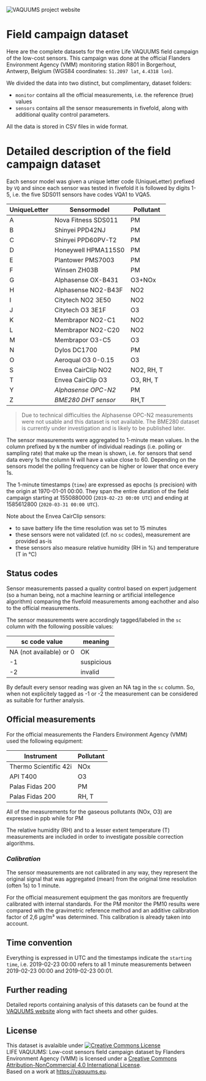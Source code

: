 <img src="https://vaquums.eu/@@site-logo/life_vaquums_eu.png" alt="VAQUUMS project website" title="VAQUUMS project website">

# Field campaign dataset

Here are the complete datasets for the entire Life VAQUUMS field campaign of the low-cost sensors. This campaign was done at the official Flanders Environment Agency (VMM) monitoring station R801 in Borgerhout, Antwerp, Belgium (WGS84 coordinates: `51.2097 lat`, `4.4318 lon`).

We divided the data into two distinct, but complimentary, dataset folders:
* `monitor` contains all the official measurements, i.e. the reference (true) values
* `sensors` contains all the sensor measurements in fivefold, along with additional quality control parameters.

All the data is stored in CSV files in wide format.

# Detailed description of the field campaign dataset

Each sensor model was given a unique letter code (UniqueLetter) prefixed by `VQ` and since each sensor was tested in fivefold it is followed by digits 1-5, i.e. the five SDS011 sensors have codes VQA1 to VQA5. 

| UniqueLetter | Sensormodel         | Pollutant  |
|--------------|---------------------|------------|
| A            | Nova Fitness SDS011 | PM         |
| B            | Shinyei PPD42NJ     | PM         |
| C            | Shinyei PPD60PV-T2  | PM         |
| D            | Honeywell HPMA115S0 | PM         |
| E            | Plantower PMS7003   | PM         |
| F            | Winsen ZH03B        | PM         |
| G            | Alphasense OX-B431  | O3+NOx     |
| H            | Alphasense NO2-B43F | NO2        |
| I            | Citytech NO2 3E50   | NO2        |
| J            | Citytech O3 3E1F    | O3         |
| K            | Membrapor NO2-C1    | NO2        |
| L            | Membrapor NO2-C20   | NO2        |
| M            | Membrapor O3-C5     | O3         |
| N            | Dylos DC1700        | PM         |
| O            | Aeroqual O3 0-0.15  | O3         |
| S            | Envea CairClip NO2  | NO2, RH, T |
| T            | Envea CairClip O3   | O3, RH, T  |
| Y            | *Alphasense OPC-N2* | PM         |
| Z            | *BME280 DHT sensor* | RH,T       |

> Due to technical difficulties the Alphasense OPC-N2 measurements were not usable and this dataset is not available. The BME280 dataset is currently under investigation and is likely to be published later.

The sensor measurements were aggregated to 1-minute mean values. In the column prefixed by `N` the number of individual readings (i.e. polling or sampling rate) that make up the mean is shown, i.e. for sensors that send data every 1s the column N will have a value close to 60. Depending on the sensors model the polling frequency can be higher or lower that once every 1s.

The 1-minute timestamps (`time`) are expressed as epochs (s precision) with the origin at 1970-01-01 00:00. They span the entire duration of the field campaign starting at 1550880000 (`2019-02-23 00:00 UTC`) and ending at 1585612800 (`2020-03-31 00:00 UTC`).

Note about the Envea CairClip sensors:
* to save battery life the time resolution was set to 15 minutes
* these sensors were not validated (cf. no `sc` codes), measurement are provided as-is
* these sensors also measure relative humidity (RH in %) and temperature (T in °C)

## Status codes

Sensor measurements passed a quality control based on expert judgement (so a human being, not a machine learning or artificial intellegence algorithm) comparing the fivefold measurements among eachother and also to the official measurements.

The sensor measurements were accordingly tagged/labeled in the `sc` column with the following possible values:

| sc code value           | meaning    |
|-------------------------|------------|
| NA (not available) or 0 | OK         |
| -1                      | suspicious |
| -2                      | invalid    |

By default every sensor reading was given an NA tag in the `sc` column. So, when not explicitely tagged as -1 or -2 the measurement can be considered as suitable for further analysis.

## Official measurements

For the official measurements the Flanders Environment Agency (VMM) used the following equipment:

| Instrument              | Pollutant |
|-------------------------|-----------|
| Thermo Scientific 42i   | NOx       |
| API T400                | O3        |
| Palas Fidas 200         | PM        |
| Palas Fidas 200         | RH, T     |

All of the measurements for the gaseous pollutants (NOx, O3) are expressed in ppb while for PM 

The relative humidity (RH) and to a lesser extent temperature (T) measurements are included in order to investigate possible correction algorithms.

### *Calibration*

The sensor measurements are not calibrated in any way, they represent the original signal that was aggregated (mean) from the original time resolution (often 1s) to 1 minute.

For the official measurement equipment the gas monitors are frequently calibrated with internal standards. For the PM monitor the PM10 results were compared with the gravimetric reference method and an additive calibration factor of 2,6 µg/m³ was determined. This calibration is already taken into account.

## Time convention

Everything is expressed in UTC and the timestamps indicate the `starting time`, i.e. 2019-02-23 00:00 refers to all 1 minute measurements between 2019-02-23 00:00 and 2019-02-23 00:01.

## Further reading

Detailed reports containing analysis of this datasets can be found at the [VAQUUMS website](https://vaquums.eu/test-results) along with fact sheets and other guides.

## License

This dataset is avalaible under
<a rel="license" href="http://creativecommons.org/licenses/by-nc/4.0/"><img alt="Creative Commons License" style="border-width:0" src="https://i.creativecommons.org/l/by-nc/4.0/80x15.png" /></a><br /><span xmlns:dct="http://purl.org/dc/terms/" href="http://purl.org/dc/dcmitype/Dataset" property="dct:title" rel="dct:type">LIFE VAQUUMS: Low-cost sensors field campaign dataset</span> by <span xmlns:cc="http://creativecommons.org/ns#" property="cc:attributionName">Flanders Environment Agency (VMM)</span> is licensed under a <a rel="license" href="http://creativecommons.org/licenses/by-nc/4.0/">Creative Commons Attribution-NonCommercial 4.0 International License</a>.<br />Based on a work at <a xmlns:dct="http://purl.org/dc/terms/" href="https://vaquums.eu" rel="dct:source">https://vaquums.eu</a>.

